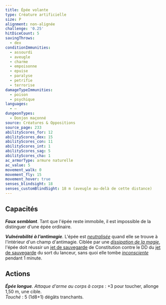 ```yaml
---
title: Épée volante
type: Créature artificielle
size: P
alignment: non-alignée
challenge: '0.25'
hitDiceCount: 5
savingThrows:
  - dex
conditionImmunities:
  - assourdi
  - aveugle
  - charme
  - empoisonne
  - epuise
  - paralyse
  - petrifie
  - terrorise
damageTypeImmunities:
  - poison
  - psychique
languages:
  - —
dungeonTypes:
  - Donjon maçonné
source: Créatures & Oppositions
source_page: 233
abilityScores_for: 12
abilityScores_dex: 15
abilityScores_con: 11
abilityScores_int: 1
abilityScores_sag: 5
abilityScores_cha: 1
ac_armorType: armure naturelle
ac_value: 5
movement_walk: 0
movement_fly: 15
movement_hover: true
senses_blindsight: 18
senses_customBlindSight: 18 m (aveugle au-delà de cette distance)
---
```

## Capacités
_**Faux semblant**_. Tant que l'épée reste immobile, il est impossible de la distinguer d'une épée ordinaire.

_**Vulnérabilité à l'antimagie**_. L'épée est [_neutralisée_](/gerer-la-sante-du-personnage/#neutralise) quand elle se trouve à l'intérieur d'un champ d'antimagie. Ciblée par une [_dissipation de la magie_](/grimoire/dissipation-de-la-magie/), l'épée doit réussir un [jet de sauvegarde](/utiliser-les-caracteristiques/#jets-de-sauvegarde) de Constitution contre le DD du [jet de sauvegarde](/utiliser-les-caracteristiques/#jets-de-sauvegarde) du sort du lanceur, sans quoi elle tombe [_inconsciente_](/gerer-la-sante-du-personnage/#inconscient) pendant 1 minute.

## Actions
_**Épée longue**_. _Attaque d'arme au corps à corps_ : +3 pour toucher, allonge 1,50 m, une cible.  
_Touché_ : 5 (1d8+1) dégâts tranchants.
